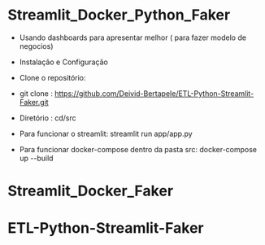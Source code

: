 # Streamlit_Docker_Python_Faker


- Usando dashboards para apresentar melhor ( para fazer modelo de negocios)


- Instalação e Configuração

- Clone o repositório:

- git clone :  https://github.com/Deivid-Bertapele/ETL-Python-Streamlit-Faker.git

- Diretório : cd/src

- Para funcionar o streamlit: streamlit run app/app.py


- Para funcionar docker-compose dentro da pasta src: docker-compose up --build 

# Streamlit_Docker_Faker
# ETL-Python-Streamlit-Faker
